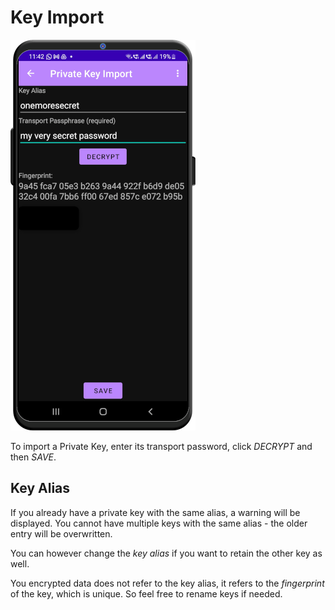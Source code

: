 # Key Import
![Key Import](/readme_images/key_import.png)

To import a Private Key, enter its transport password, click *DECRYPT* and then *SAVE*. 

## Key Alias
If you already have a private key with the same alias, a warning will be displayed. You cannot have multiple keys with the same alias - the older entry will be overwritten. 

You can however change the *key alias* if you want to retain the other key as well. 

You encrypted data does not refer to the key alias, it refers to the *fingerprint* of the key, which is unique. So feel free to rename keys if needed.